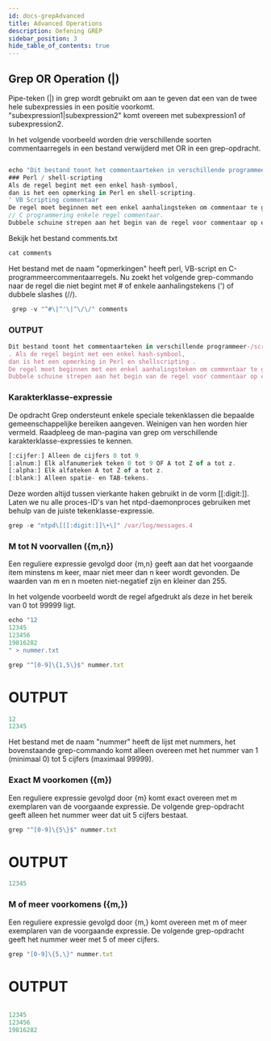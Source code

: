 ```yaml
---
id: docs-grepAdvanced
title: Advanced Operations
description: Oefening GREP
sidebar_position: 3
hide_table_of_contents: true
---
```


## Grep OR Operation (|)
Pipe-teken (|) in grep wordt gebruikt om aan te geven dat een van de twee hele subexpressies in een positie voorkomt. "subexpression1|subexpression2" komt overeen met subexpression1 of subexpression2.

In het volgende voorbeeld worden drie verschillende soorten commentaarregels in een bestand verwijderd met OR in een grep-opdracht.

```js

echo "Dit bestand toont het commentaarteken in verschillende programmeer-/scripttalen 
### Perl / shell-scripting 
Als de regel begint met een enkel hash-symbool, 
dan is het een opmerking in Perl en shell-scripting. 
' VB Scripting commentaar 
De regel moet beginnen met een enkel aanhalingsteken om commentaar te geven in VB scripting. 
// C programmering enkele regel commentaar. 
Dubbele schuine strepen aan het begin van de regel voor commentaar op één regel in C." > commments.txt
```


Bekijk het bestand comments.txt

```js
cat comments 
```

Het bestand met de naam "opmerkingen" heeft perl, VB-script en C-programmeercommentaarregels. Nu zoekt het volgende grep-commando naar de regel die niet begint met # of enkele aanhalingstekens (') of dubbele slashes (//).

```js
 grep -v "^#\|^'\|^\/\/" comments
```

### OUTPUT
```js
Dit bestand toont het commentaarteken in verschillende programmeer-/scripttalen 
. Als de regel begint met een enkel hash-symbool, 
dan is het een opmerking in Perl en shellscripting . 
De regel moet beginnen met een enkel aanhalingsteken om commentaar te geven in VB-scripting. 
Dubbele schuine strepen aan het begin van de regel voor commentaar op één regel in C.
```


### Karakterklasse-expressie
De opdracht Grep ondersteunt enkele speciale tekenklassen die bepaalde gemeenschappelijke bereiken aangeven. Weinigen van hen worden hier vermeld. Raadpleeg de man-pagina van grep om verschillende karakterklasse-expressies te kennen.

```js
[:cijfer:] Alleen de cijfers 0 tot 9 
[:alnum:] Elk alfanumeriek teken 0 tot 9 OF A tot Z of a tot z. 
[:alpha:] Elk alfateken A tot Z of a tot z. 
[:blank:] Alleen spatie- en TAB-tekens.

```

Deze worden altijd tussen vierkante haken gebruikt in de vorm [[:digit:]]. Laten we nu alle proces-ID's van het ntpd-daemonproces gebruiken met behulp van de juiste tekenklasse-expressie.

```js
grep -e "ntpd\[[[:digit:]]\+\]" /var/log/messages.4 
```




### M tot N voorvallen ({m,n})

Een reguliere expressie gevolgd door {m,n} geeft aan dat het voorgaande item minstens m keer, maar niet meer dan n keer wordt gevonden. De waarden van m en n moeten niet-negatief zijn en kleiner dan 255.

In het volgende voorbeeld wordt de regel afgedrukt als deze in het bereik van 0 tot 99999 ligt.

```js
echo "12
12345
123456
19816282 
" > nummer.txt
```


```js
grep "^[0-9]\{1,5\}$" nummer.txt
```

# OUTPUT

```js
12 
12345
```

Het bestand met de naam "nummer" heeft de lijst met nummers, het bovenstaande grep-commando komt alleen overeen met het nummer van 1 (minimaal 0) tot 5 cijfers (maximaal 99999).

### Exact M voorkomen ({m})

Een reguliere expressie gevolgd door {m} komt exact overeen met m exemplaren van de voorgaande expressie. De volgende grep-opdracht geeft alleen het nummer weer dat uit 5 cijfers bestaat.

```js
grep "^[0-9]\{5\}$" nummer.txt 
```

# OUTPUT
```js
12345
```

### M of meer voorkomens ({m,})
Een reguliere expressie gevolgd door {m,} komt overeen met m of meer exemplaren van de voorgaande expressie. De volgende grep-opdracht geeft het nummer weer met 5 of meer cijfers.

```js
grep "[0-9]\{5,\}" nummer.txt 
```

# OUTPUT

```js

12345 
123456 
19816282

```


